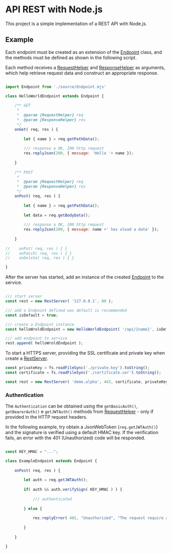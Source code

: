 
# API REST with Node.js

This project is a simple implementation of a REST API with Node.js.

## Example

Each endpoint must be created as an extension of the [Endpoint]() class, and the methods must be defined as shown in the following script.

Each method receives a [RequestHelper]() and [ResponseHelper]() as arguments, which help retrieve request data and construct an appropriate response.

```javascript

import Endpoint from './source/Endpoint.mjs'

class HelloWorldEndpoint extends Endpoint {
    
    /** GET
     *    
     *  @param {RequestHelper} req
     *  @param {ResponseHelper} res
     */
    onGet( req, res ) {
        
        let { name } = req.getPathData();
        
        /// response a OK, 200 http request
        res.replyJson(200, { message: 'Hello '+ name });
        
    }
    
    /** POST
     *    
     *  @param {RequestHelper} req
     *  @param {ResponseHelper} res
     */
    onPost( req, res ) {
        
        let { name } = req.getPathData();
        
        let data = req.getBodyData();
        
        /// response a OK, 200 http request
        res.replyJson(200, { message: name +' has uload a data' });
        
    }
    
//    onPut( req, res ) { }
//    onPatch( req, res ) { }
//    onDelete( req, res ) { }

}

```

<!-- Após o servidor ser iniciado, adicione uma instância do [Endpoint]() criado ao serviço. -->
After the server has started, add an instance of the created [Endpoint]() to the service.

```javascript

/// start server
const rest = new RestServer( '127.0.0.1', 80 );

/// add a Endpoint defined was default is recommended
const isDefault = true;

/// create a Endpoint instance
const helloWroldEndpoint = new HelloWorldEndpoint( '/api/{name}', isDefault );

/// add endpoint to service
rest.append( helloWroldEndpoint );

```

To start a HTTPS server, providing the SSL certificate and private key when create a [RestServer]().

```javascript
const privateKey = fs.readFileSync('./private.key').toString();
const certificate = fs.readFileSync('./certificate.cer').toString();

const rest = new RestServer( 'demo.alpha', 443, certificate, privateKey );
```

### Authentication 

The `Authentication` can be obtained using the `getBasicAuth()`, `getBearerAuth()` e `getJWTAuth()` methods from [RequestHelper]() - only if provided in the HTTP request headers.

In the following example, try obtain a JsonWebToken (`req.getJWTAuth()`) and the signature is verified using a default HMAC key.
If the verification fails, an error with the 401 (Unauthorized) code will be responded.

```javascript

const KEY_HMAC = "...";

class ExampleEndpoint extends Endpoint {
    
    onPost( req, res ) {
    
        let auth = req.getJWTAuth();
        
        if( auth && auth.verifySign( KEY_HMAC ) ) {
            
            /// authenticated
            
        } else {
            
            res.replyError( 401, "Unauthorized", "The request require authentication" );
            
        }
        
    }

}

```

